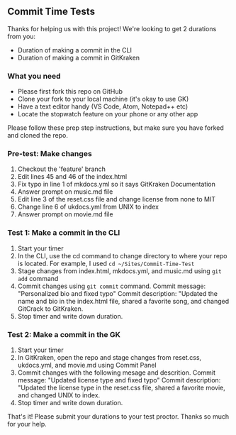 ## Commit Time Tests

Thanks for helping us with this project! We're looking to get 2 durations from you:

- Duration of making a commit in the CLI
- Duration of making a commit in GitKraken

### What you need

- Please first fork this repo on GitHub
- Clone your fork to your local machine (it's okay to use GK)
- Have a text editor handy (VS Code, Atom, Notepad++ etc)
- Locate the stopwatch feature on your phone or any other app

Please follow these prep step instructions, but make sure you have forked and cloned the repo.

### Pre-test: Make changes

1. Checkout the 'feature' branch
2. Edit lines 45 and 46 of the index.html
3. Fix typo in line 1 of mkdocs.yml so it says GitKraken Documentation
4. Answer prompt on music.md file
5. Edit line 3 of the reset.css file and change license from none to MIT
6. Change line 6 of ukdocs.yml from UNIX to index
7. Answer prompt on movie.md file



### Test 1: Make a commit in the CLI


1. Start your timer
2. In the CLI, use the cd command to change directory to where your repo is located. For example, I used `cd ~/Sites/Commit-Time-Test`
3. Stage changes from index.html, mkdocs.yml, and music.md using `git add` command
4. Commit changes using `git commit` command. 
          Commit message: "Personalized bio and fixed typo"
          Commit description: "Updated the name and bio in the index.html file, shared a favorite song, and changed GitCrack to GitKraken.
5. Stop timer and write down duration. 



### Test 2: Make a commit in the GK


1. Start your timer
2. In GitKraken, open the repo and stage changes from reset.css, ukdocs.yml, and movie.md using Commit Panel
3. Commit changes with the following mesage and descrition.
          Commit message: "Updated license type and fixed typo"
          Commit description: "Updated the license type in the reset.css file, shared a favorite movie, and changed UNIX to index.
4. Stop timer and write down duration.


That's it! Please submit your durations to your test proctor. Thanks so much for your help.
